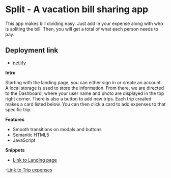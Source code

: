 # Split - A vacation bill sharing app

This app makes bill dividing easy. Just add in your expense along with who is spliting the bill. Then, you will get a total of what each person needs to pay. 

## Deployment link

- [netlify](https://splitcodejam.netlify.app/)

**Intro**

Starting with the landing page, you can either sign in or create an account. A local storage is used to store the information. From there, we are directed to the Dashboard, where your user name and photo are displayed in the top right corner. There is also a button to add new trips. Each trip created makes a card listed below. You can then click a card to add expenses to that specific trip.

**Features**

- Smooth transitions on modals and buttons
- Semantic HTML5
- JavaScript

**Snippets**

- [Link to Landing page](https://1drv.ms/v/c/f9b132b7c21d5a03/EWix86fTb99Ft4n4t_3rXs4Bry3N1SXvcMFcw8u-qrqLfw?e=Die97f)

-[Link to Trip expenses](https://1drv.ms/v/c/f9b132b7c21d5a03/ERJscDiW-kNFtQFyBliU6igBu1p_3BEG5zIsSlUf15yTTQ?e=8cWtAo)